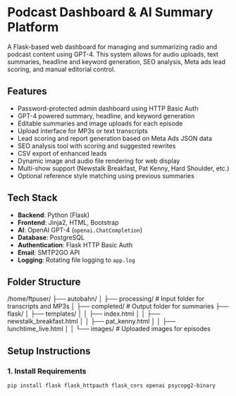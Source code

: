 # Podcast Dashboard & AI Summary Platform

A Flask-based web dashboard for managing and summarizing radio and podcast content using GPT-4. This system allows for audio uploads, text summaries, headline and keyword generation, SEO analysis, Meta ads lead scoring, and manual editorial control.

## Features

- Password-protected admin dashboard using HTTP Basic Auth
- GPT-4 powered summary, headline, and keyword generation
- Editable summaries and image uploads for each episode
- Upload interface for MP3s or text transcripts
- Lead scoring and report generation based on Meta Ads JSON data
- SEO analysis tool with scoring and suggested rewrites
- CSV export of enhanced leads
- Dynamic image and audio file rendering for web display
- Multi-show support (Newstalk Breakfast, Pat Kenny, Hard Shoulder, etc.)
- Optional reference style matching using previous summaries

## Tech Stack

- **Backend**: Python (Flask)
- **Frontend**: Jinja2, HTML, Bootstrap
- **AI**: OpenAI GPT-4 (`openai.ChatCompletion`)
- **Database**: PostgreSQL
- **Authentication**: Flask HTTP Basic Auth
- **Email**: SMTP2GO API
- **Logging**: Rotating file logging to `app.log`

## Folder Structure
/home/ftpuser/
├── autobahn/
│ ├── processing/ # Input folder for transcripts and MP3s
│ ├── completed/ # Output folder for summaries
├── flask/
│ ├── templates/
│ │ ├── index.html
│ │ ├── newstalk_breakfast.html
│ │ ├── pat_kenny.html
│ │ ├── lunchtime_live.html
│ │ └── images/ # Uploaded images for episodes


## Setup Instructions

### 1. Install Requirements

```bash
pip install flask flask_httpauth flask_cors openai psycopg2-binary


